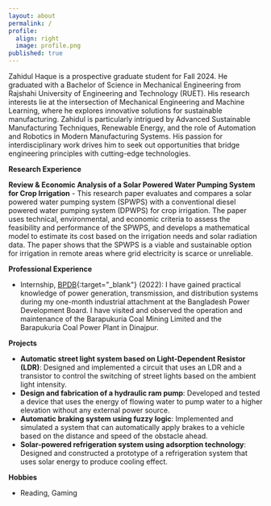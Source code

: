 ```yaml
---
layout: about
permalink: /
profile:
  align: right
  image: profile.png
published: true
---
```


Zahidul Haque is a prospective graduate student for Fall 2024. He graduated with a Bachelor of Science in Mechanical Engineering from Rajshahi University of Engineering and Technology (RUET). His research interests lie at the intersection of Mechanical Engineering and Machine Learning, where he explores innovative solutions for sustainable manufacturing. Zahidul is particularly intrigued by Advanced Sustainable Manufacturing Techniques, Renewable Energy, and the role of Automation and Robotics in Modern Manufacturing Systems. His passion for interdisciplinary work drives him to seek out opportunities that bridge engineering principles with cutting-edge technologies. 

**Research Experience**

**Review & Economic Analysis of a Solar Powered Water Pumping System for Crop Irrigation** - This research paper evaluates and compares a solar powered water pumping system (SPWPS) with a conventional diesel powered water pumping system (DPWPS) for crop irrigation. The paper uses technical, environmental, and economic criteria to assess the feasibility and performance of the SPWPS, and develops a mathematical model to estimate its cost based on the irrigation needs and solar radiation data. The paper shows that the SPWPS is a viable and sustainable option for irrigation in remote areas where grid electricity is scarce or unreliable.

**Professional Experience**  
- Internship, [BPDB](https://bpdb.gov.bd/){:target="_blank"} (2022): I have gained practical knowledge of power generation, transmission, and distribution systems during my one-month industrial attachment at the Bangladesh Power Development Board. I have visited and observed the operation and maintenance of the Barapukuria Coal Mining Limited and the Barapukuria Coal Power Plant in Dinajpur.  

**Projects**
- **Automatic street light system based on Light-Dependent Resistor (LDR)**:  Designed and implemented a circuit that uses an LDR and a transistor to control the switching of street lights based on the ambient light intensity.
- **Design and fabrication of a hydraulic ram pump**:  Developed and tested a device that uses the energy of flowing water to pump water to a higher elevation without any external power source.
- **Automatic braking system using fuzzy logic**:  Implemented and simulated a system that can automatically apply brakes to a vehicle based on the distance and speed of the obstacle ahead.
- **Solar-powered refrigeration system using adsorption technology**:  Designed and constructed a prototype of a refrigeration system that uses solar energy to produce cooling effect.



**Hobbies**  
- Reading, Gaming
